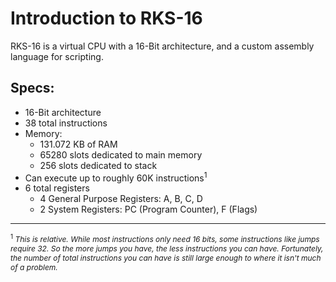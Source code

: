 # Introduction to RKS-16
RKS-16 is a virtual CPU with a 16-Bit architecture, and a custom assembly language for scripting.

## Specs:
- 16-Bit architecture
- 38 total instructions
- Memory:
    - 131.072 KB of RAM
    - 65280 slots dedicated to main memory
    - 256 slots dedicated to stack
- Can execute up to roughly 60K instructions<sup>1</sup>
- 6 total registers
    - 4 General Purpose Registers: A, B, C, D
    - 2 System Registers: PC (Program Counter), F (Flags)

---
<p style="font-size:12px"><sup>1</sup> <i>This is relative. While most instructions only need 16 bits, some instructions like jumps require 32. So the more jumps you have, the less instructions you can have. Fortunately, the number of total instructions you can have is still large enough to where it isn't much of a problem.</i>

